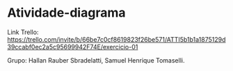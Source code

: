 # Atividade-diagrama
Link Trello: https://trello.com/invite/b/66be7c0cf8619823f26be571/ATTI5b1b1a1875129d39ccabf0ec2a5c95699942F74E/exercicio-01

Grupo: Hallan Rauber Sbradelatti, Samuel Henrique Tomaselli.
